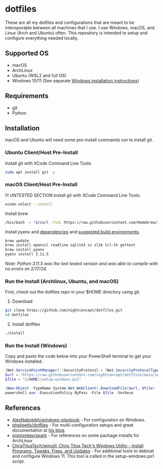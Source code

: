 # dotfiles
These are all my dotfiles and configurations that are meant to be interoporable between all machines that I use. I use Windows, macOS, and Linux (Arch and Ubuntu) often. This repository is intended to setup and configure everything needed locally.


## Supported OS
- macOS
- ArchLinux
- Ubuntu (WSL2 and full OS)
- Windows 10/11 (See separate [Windows installation instructions](#run-the-install-windows))

## Requirements
- git
- Python


## Installation
macOS and Ubuntu will need some pre-install commands run to install
git.


### Ubuntu Client/Host Pre-Install
Install git with XCode Command Line Tools:
```sh
sudo apt install git -y
```


### macOS Client/Host Pre-Install
!!! UNTESTED SECTION
Install git with XCode Command Line Tools:
```sh
xcode-select --install
```

Install brew
```sh
/bin/bash -c "$(curl -fsSL https://raw.githubusercontent.com/Homebrew/install/HEAD/install.sh)"
```

Install pyenv and [dependencies](https://stackoverflow.com/questions/70152525/cannot-install-python-3-10-0-on-m1-apple-silicon-ld-symbols-not-found-for-a) and [suggested build environments](https://github.com/pyenv/pyenv/wiki#suggested-build-environment).
```sh
brew update
brew install openssl readline sqlite3 xz zlib tcl-tk gettext
brew install pyenv
pyenv install 3.11.5
```
*Note: Python 3.11.5 was the last tested version and was able to compile with no errors on 2/17/24.*

### Run the Install (Archlinux, Ubuntu, and macOS)
First, check out the dotfiles repo in your $HOME directory using git.

1. Download
```sh
git clone https://github.com/nightconcept/dotfiles.git
cd dotfiles
```
2. Install dotfiles
```sh
./install
```

### Run the Install (Windows)
Copy and paste the code below into your PowerShell terminal to get your Windows installed.

```powershell
[Net.ServicePointManager]::SecurityProtocol = [Net.SecurityProtocolType]::Tls12
$url = "https://raw.githubusercontent.com/nightconcept/dotfiles/main/setup-windows.ps1"
$file = "${HOME}\setup-windows.ps1"

(New-Object -TypeName System.Net.WebClient).DownloadFile($url, $file)
powershell.exe -ExecutionPolicy ByPass -File $file -Verbose
```


## References
- [AlexNabokikh/windows-playbook](https://github.com/AlexNabokikh/windows-playbook) - For configuration on Windows.
- [phelipetls/dotfiles](https://github.com/phelipetls/dotfiles) - For multi-configuration setups and great documentation at [his blog](https://phelipetls.github.io/posts/introduction-to-ansible/).
- [pigmonkey/spark](https://github.com/pigmonkey/spark) - For references on some package installs for ArchLinux
- [ChrisTitusTech/winutil: Chris Titus Tech's Windows Utility - Install Programs, Tweaks, Fixes, and Updates](https://github.com/ChrisTitusTech/winutil) - For additional tools to debloat and configure Windows 11. This tool is called in the setup-windows.ps1 script.